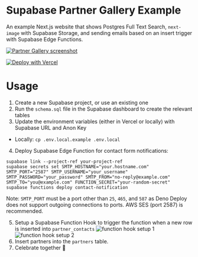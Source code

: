 # Supabase Partner Gallery Example

An example Next.js website that shows Postgres Full Text Search, `next-image` with Supabase Storage, and sending emails based on an insert trigger with Supabase Edge Functions.

[![Partner Gallery screenshot](https://obuldanrptloktxcffvn.supabase.co/storage/v1/object/public/images/misc/partner-gallery-screenshot.png)](https://supabase.com/partners)

[![Deploy with Vercel](https://vercel.com/button)](https://vercel.com/new/clone?repository-url=https%3A%2F%2Fgithub.com%2Fsupabase-community%2Fpartner-gallery-example&env=SUPABASE_HOSTNAME,NEXT_PUBLIC_SUPABASE_URL,NEXT_PUBLIC_SUPABASE_ANON_KEY)

# Usage

1. Create a new Supabase project, or use an existing one
2. Run the `schema.sql` file in the Supabase dashboard to create the relevant tables
3. Update the environment variables (either in Vercel or locally) with Supabase URL and Anon Key

- Locally: `cp .env.local.example .env.local`

4. Deploy Supabase Edge Function for contact form notifications:

```
supabase link --project-ref your-project-ref
supabase secrets set SMTP_HOSTNAME="your.hostname.com" SMTP_PORT="2587" SMTP_USERNAME="your_username" SMTP_PASSWORD="your_password" SMTP_FROM="no-reply@example.com" SMTP_TO="you@example.com" FUNCTION_SECRET="your-random-secret"
supabase functions deploy contact-notification
```

Note: `SMTP_PORT` must be a port other than `25`, `465`, and `587` as Deno Deploy does not support outgoing connections to ports. AWS SES (port 2587) is recommended.

5. Setup a Supabase Function Hook to trigger the function when a new row is inserted into `partner_contacts`
   ![function hook setup 1](https://obuldanrptloktxcffvn.supabase.co/storage/v1/object/public/images/misc/partner-gallery-example-1.png)
   ![function hook setup 2](https://obuldanrptloktxcffvn.supabase.co/storage/v1/object/public/images/misc/partner-gallery-example-2.png)
6. Insert partners into the `partners` table.
7. Celebrate together 🎉
